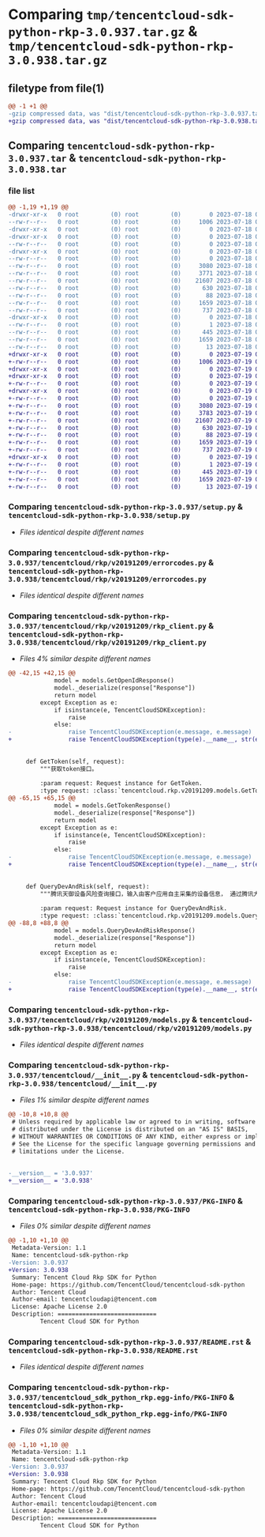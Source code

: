 # Comparing `tmp/tencentcloud-sdk-python-rkp-3.0.937.tar.gz` & `tmp/tencentcloud-sdk-python-rkp-3.0.938.tar.gz`

## filetype from file(1)

```diff
@@ -1 +1 @@
-gzip compressed data, was "dist/tencentcloud-sdk-python-rkp-3.0.937.tar", last modified: Tue Jul 18 00:29:17 2023, max compression
+gzip compressed data, was "dist/tencentcloud-sdk-python-rkp-3.0.938.tar", last modified: Wed Jul 19 00:44:34 2023, max compression
```

## Comparing `tencentcloud-sdk-python-rkp-3.0.937.tar` & `tencentcloud-sdk-python-rkp-3.0.938.tar`

### file list

```diff
@@ -1,19 +1,19 @@
-drwxr-xr-x   0 root         (0) root         (0)        0 2023-07-18 00:29:17.000000 tencentcloud-sdk-python-rkp-3.0.937/
--rw-r--r--   0 root         (0) root         (0)     1006 2023-07-18 00:29:17.000000 tencentcloud-sdk-python-rkp-3.0.937/setup.py
-drwxr-xr-x   0 root         (0) root         (0)        0 2023-07-18 00:29:17.000000 tencentcloud-sdk-python-rkp-3.0.937/tencentcloud/
-drwxr-xr-x   0 root         (0) root         (0)        0 2023-07-18 00:29:17.000000 tencentcloud-sdk-python-rkp-3.0.937/tencentcloud/rkp/
--rw-r--r--   0 root         (0) root         (0)        0 2023-07-18 00:29:17.000000 tencentcloud-sdk-python-rkp-3.0.937/tencentcloud/rkp/__init__.py
-drwxr-xr-x   0 root         (0) root         (0)        0 2023-07-18 00:29:17.000000 tencentcloud-sdk-python-rkp-3.0.937/tencentcloud/rkp/v20191209/
--rw-r--r--   0 root         (0) root         (0)        0 2023-07-18 00:29:17.000000 tencentcloud-sdk-python-rkp-3.0.937/tencentcloud/rkp/v20191209/__init__.py
--rw-r--r--   0 root         (0) root         (0)     3080 2023-07-18 00:29:17.000000 tencentcloud-sdk-python-rkp-3.0.937/tencentcloud/rkp/v20191209/errorcodes.py
--rw-r--r--   0 root         (0) root         (0)     3771 2023-07-18 00:29:17.000000 tencentcloud-sdk-python-rkp-3.0.937/tencentcloud/rkp/v20191209/rkp_client.py
--rw-r--r--   0 root         (0) root         (0)    21607 2023-07-18 00:29:17.000000 tencentcloud-sdk-python-rkp-3.0.937/tencentcloud/rkp/v20191209/models.py
--rw-r--r--   0 root         (0) root         (0)      630 2023-07-18 00:29:17.000000 tencentcloud-sdk-python-rkp-3.0.937/tencentcloud/__init__.py
--rw-r--r--   0 root         (0) root         (0)       88 2023-07-18 00:29:17.000000 tencentcloud-sdk-python-rkp-3.0.937/setup.cfg
--rw-r--r--   0 root         (0) root         (0)     1659 2023-07-18 00:29:17.000000 tencentcloud-sdk-python-rkp-3.0.937/PKG-INFO
--rw-r--r--   0 root         (0) root         (0)      737 2023-07-18 00:29:17.000000 tencentcloud-sdk-python-rkp-3.0.937/README.rst
-drwxr-xr-x   0 root         (0) root         (0)        0 2023-07-18 00:29:17.000000 tencentcloud-sdk-python-rkp-3.0.937/tencentcloud_sdk_python_rkp.egg-info/
--rw-r--r--   0 root         (0) root         (0)        1 2023-07-18 00:29:17.000000 tencentcloud-sdk-python-rkp-3.0.937/tencentcloud_sdk_python_rkp.egg-info/dependency_links.txt
--rw-r--r--   0 root         (0) root         (0)      445 2023-07-18 00:29:17.000000 tencentcloud-sdk-python-rkp-3.0.937/tencentcloud_sdk_python_rkp.egg-info/SOURCES.txt
--rw-r--r--   0 root         (0) root         (0)     1659 2023-07-18 00:29:17.000000 tencentcloud-sdk-python-rkp-3.0.937/tencentcloud_sdk_python_rkp.egg-info/PKG-INFO
--rw-r--r--   0 root         (0) root         (0)       13 2023-07-18 00:29:17.000000 tencentcloud-sdk-python-rkp-3.0.937/tencentcloud_sdk_python_rkp.egg-info/top_level.txt
+drwxr-xr-x   0 root         (0) root         (0)        0 2023-07-19 00:44:34.000000 tencentcloud-sdk-python-rkp-3.0.938/
+-rw-r--r--   0 root         (0) root         (0)     1006 2023-07-19 00:44:34.000000 tencentcloud-sdk-python-rkp-3.0.938/setup.py
+drwxr-xr-x   0 root         (0) root         (0)        0 2023-07-19 00:44:34.000000 tencentcloud-sdk-python-rkp-3.0.938/tencentcloud/
+drwxr-xr-x   0 root         (0) root         (0)        0 2023-07-19 00:44:34.000000 tencentcloud-sdk-python-rkp-3.0.938/tencentcloud/rkp/
+-rw-r--r--   0 root         (0) root         (0)        0 2023-07-19 00:44:34.000000 tencentcloud-sdk-python-rkp-3.0.938/tencentcloud/rkp/__init__.py
+drwxr-xr-x   0 root         (0) root         (0)        0 2023-07-19 00:44:34.000000 tencentcloud-sdk-python-rkp-3.0.938/tencentcloud/rkp/v20191209/
+-rw-r--r--   0 root         (0) root         (0)        0 2023-07-19 00:44:34.000000 tencentcloud-sdk-python-rkp-3.0.938/tencentcloud/rkp/v20191209/__init__.py
+-rw-r--r--   0 root         (0) root         (0)     3080 2023-07-19 00:44:34.000000 tencentcloud-sdk-python-rkp-3.0.938/tencentcloud/rkp/v20191209/errorcodes.py
+-rw-r--r--   0 root         (0) root         (0)     3783 2023-07-19 00:44:34.000000 tencentcloud-sdk-python-rkp-3.0.938/tencentcloud/rkp/v20191209/rkp_client.py
+-rw-r--r--   0 root         (0) root         (0)    21607 2023-07-19 00:44:34.000000 tencentcloud-sdk-python-rkp-3.0.938/tencentcloud/rkp/v20191209/models.py
+-rw-r--r--   0 root         (0) root         (0)      630 2023-07-19 00:44:34.000000 tencentcloud-sdk-python-rkp-3.0.938/tencentcloud/__init__.py
+-rw-r--r--   0 root         (0) root         (0)       88 2023-07-19 00:44:34.000000 tencentcloud-sdk-python-rkp-3.0.938/setup.cfg
+-rw-r--r--   0 root         (0) root         (0)     1659 2023-07-19 00:44:34.000000 tencentcloud-sdk-python-rkp-3.0.938/PKG-INFO
+-rw-r--r--   0 root         (0) root         (0)      737 2023-07-19 00:44:34.000000 tencentcloud-sdk-python-rkp-3.0.938/README.rst
+drwxr-xr-x   0 root         (0) root         (0)        0 2023-07-19 00:44:34.000000 tencentcloud-sdk-python-rkp-3.0.938/tencentcloud_sdk_python_rkp.egg-info/
+-rw-r--r--   0 root         (0) root         (0)        1 2023-07-19 00:44:34.000000 tencentcloud-sdk-python-rkp-3.0.938/tencentcloud_sdk_python_rkp.egg-info/dependency_links.txt
+-rw-r--r--   0 root         (0) root         (0)      445 2023-07-19 00:44:34.000000 tencentcloud-sdk-python-rkp-3.0.938/tencentcloud_sdk_python_rkp.egg-info/SOURCES.txt
+-rw-r--r--   0 root         (0) root         (0)     1659 2023-07-19 00:44:34.000000 tencentcloud-sdk-python-rkp-3.0.938/tencentcloud_sdk_python_rkp.egg-info/PKG-INFO
+-rw-r--r--   0 root         (0) root         (0)       13 2023-07-19 00:44:34.000000 tencentcloud-sdk-python-rkp-3.0.938/tencentcloud_sdk_python_rkp.egg-info/top_level.txt
```

### Comparing `tencentcloud-sdk-python-rkp-3.0.937/setup.py` & `tencentcloud-sdk-python-rkp-3.0.938/setup.py`

 * *Files identical despite different names*

### Comparing `tencentcloud-sdk-python-rkp-3.0.937/tencentcloud/rkp/v20191209/errorcodes.py` & `tencentcloud-sdk-python-rkp-3.0.938/tencentcloud/rkp/v20191209/errorcodes.py`

 * *Files identical despite different names*

### Comparing `tencentcloud-sdk-python-rkp-3.0.937/tencentcloud/rkp/v20191209/rkp_client.py` & `tencentcloud-sdk-python-rkp-3.0.938/tencentcloud/rkp/v20191209/rkp_client.py`

 * *Files 4% similar despite different names*

```diff
@@ -42,15 +42,15 @@
             model = models.GetOpenIdResponse()
             model._deserialize(response["Response"])
             return model
         except Exception as e:
             if isinstance(e, TencentCloudSDKException):
                 raise
             else:
-                raise TencentCloudSDKException(e.message, e.message)
+                raise TencentCloudSDKException(type(e).__name__, str(e))
 
 
     def GetToken(self, request):
         """获取token接口。
 
         :param request: Request instance for GetToken.
         :type request: :class:`tencentcloud.rkp.v20191209.models.GetTokenRequest`
@@ -65,15 +65,15 @@
             model = models.GetTokenResponse()
             model._deserialize(response["Response"])
             return model
         except Exception as e:
             if isinstance(e, TencentCloudSDKException):
                 raise
             else:
-                raise TencentCloudSDKException(e.message, e.message)
+                raise TencentCloudSDKException(type(e).__name__, str(e))
 
 
     def QueryDevAndRisk(self, request):
         """腾讯天御设备风险查询接口，输入由客户应用自主采集的设备信息， 通过腾讯大数据风控能力，可以准确根据输入设备信息，还原设备库中的设备ID，并且识别设备的风险，解决客户业务过程中的设备风险，降低企业损失。
 
         :param request: Request instance for QueryDevAndRisk.
         :type request: :class:`tencentcloud.rkp.v20191209.models.QueryDevAndRiskRequest`
@@ -88,8 +88,8 @@
             model = models.QueryDevAndRiskResponse()
             model._deserialize(response["Response"])
             return model
         except Exception as e:
             if isinstance(e, TencentCloudSDKException):
                 raise
             else:
-                raise TencentCloudSDKException(e.message, e.message)
+                raise TencentCloudSDKException(type(e).__name__, str(e))
```

### Comparing `tencentcloud-sdk-python-rkp-3.0.937/tencentcloud/rkp/v20191209/models.py` & `tencentcloud-sdk-python-rkp-3.0.938/tencentcloud/rkp/v20191209/models.py`

 * *Files identical despite different names*

### Comparing `tencentcloud-sdk-python-rkp-3.0.937/tencentcloud/__init__.py` & `tencentcloud-sdk-python-rkp-3.0.938/tencentcloud/__init__.py`

 * *Files 1% similar despite different names*

```diff
@@ -10,8 +10,8 @@
 # Unless required by applicable law or agreed to in writing, software
 # distributed under the License is distributed on an "AS IS" BASIS,
 # WITHOUT WARRANTIES OR CONDITIONS OF ANY KIND, either express or implied.
 # See the License for the specific language governing permissions and
 # limitations under the License.
 
 
-__version__ = '3.0.937'
+__version__ = '3.0.938'
```

### Comparing `tencentcloud-sdk-python-rkp-3.0.937/PKG-INFO` & `tencentcloud-sdk-python-rkp-3.0.938/PKG-INFO`

 * *Files 0% similar despite different names*

```diff
@@ -1,10 +1,10 @@
 Metadata-Version: 1.1
 Name: tencentcloud-sdk-python-rkp
-Version: 3.0.937
+Version: 3.0.938
 Summary: Tencent Cloud Rkp SDK for Python
 Home-page: https://github.com/TencentCloud/tencentcloud-sdk-python
 Author: Tencent Cloud
 Author-email: tencentcloudapi@tencent.com
 License: Apache License 2.0
 Description: ============================
         Tencent Cloud SDK for Python
```

### Comparing `tencentcloud-sdk-python-rkp-3.0.937/README.rst` & `tencentcloud-sdk-python-rkp-3.0.938/README.rst`

 * *Files identical despite different names*

### Comparing `tencentcloud-sdk-python-rkp-3.0.937/tencentcloud_sdk_python_rkp.egg-info/PKG-INFO` & `tencentcloud-sdk-python-rkp-3.0.938/tencentcloud_sdk_python_rkp.egg-info/PKG-INFO`

 * *Files 0% similar despite different names*

```diff
@@ -1,10 +1,10 @@
 Metadata-Version: 1.1
 Name: tencentcloud-sdk-python-rkp
-Version: 3.0.937
+Version: 3.0.938
 Summary: Tencent Cloud Rkp SDK for Python
 Home-page: https://github.com/TencentCloud/tencentcloud-sdk-python
 Author: Tencent Cloud
 Author-email: tencentcloudapi@tencent.com
 License: Apache License 2.0
 Description: ============================
         Tencent Cloud SDK for Python
```

